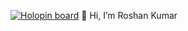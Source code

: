 [![ Holopin board](https://holopin.io/api/user/board?user=roshan-byte)](https://holopin.io/@roshan-byte)
 👋 Hi, I’m Roshan Kumar

